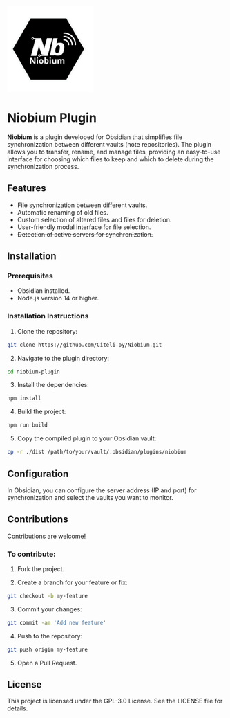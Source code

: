 <img src="logo.png" alt="Texto Alternativo" width="200"/>

# Niobium Plugin
**Niobium** is a plugin developed for Obsidian that simplifies file synchronization between different vaults (note repositories). The plugin allows you to transfer, rename, and manage files, providing an easy-to-use interface for choosing which files to keep and which to delete during the synchronization process.

## Features
- File synchronization between different vaults.
- Automatic renaming of old files.
- Custom selection of altered files and files for deletion.
- User-friendly modal interface for file selection.
- ~~Detection of active servers for synchronization.~~

## Installation

### Prerequisites
- Obsidian installed.
- Node.js version 14 or higher.

### Installation Instructions

1. Clone the repository:

```bash
git clone https://github.com/Citeli-py/Niobium.git
```

2. Navigate to the plugin directory:

```bash
cd niobium-plugin
```

3. Install the dependencies:

```bash
npm install
```
4. Build the project:

```bash
npm run build
```

5. Copy the compiled plugin to your Obsidian vault:

```bash
cp -r ./dist /path/to/your/vault/.obsidian/plugins/niobium
```



## Configuration
In Obsidian, you can configure the server address (IP and port) for synchronization and select the vaults you want to monitor.

## Contributions
Contributions are welcome! 

### To contribute:

1. Fork the project.

2. Create a branch for your feature or fix:

```bash
git checkout -b my-feature
```
3. Commit your changes:

```bash
git commit -am 'Add new feature'
```
4. Push to the repository:

```bash
git push origin my-feature
```

5. Open a Pull Request.

## License
This project is licensed under the GPL-3.0 License. See the LICENSE file for details.